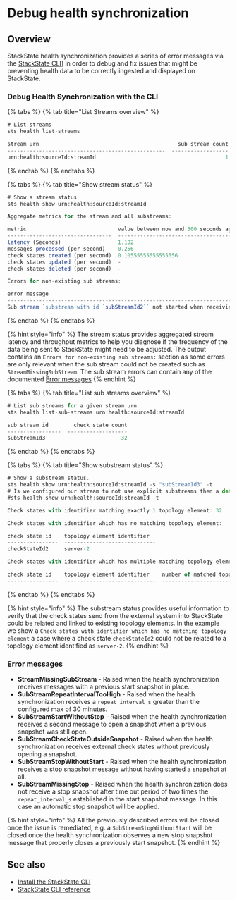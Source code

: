 # Debug health synchronization

## Overview
StackState health synchronization provides a series of error messages via the [StackState CLI](/setup/installation/cli-install.md)] in order to debug and fix issues that might be preventing health data to be correctly ingested and displayed on StackState.

### Debug Health Synchronization with the CLI
{% tabs %}
{% tab title="List Streams overview" %}
```javascript
# List streams
sts health list-streams

stream urn                                            sub stream count
--------------------------------------------------  ------------------
urn:health:sourceId:streamId                                         1
```
{% endtab %}
{% endtabs %}

{% tabs %}
{% tab title="Show stream status" %}
```javascript
# Show a stream status
sts health show urn:health:sourceId:streamId

Aggregate metrics for the stream and all substreams:

metric                             value between now and 300 seconds ago    value between 300 and 600 seconds ago    value between 600 and 900 seconds ago
---------------------------------  ---------------------------------------  ---------------------------------------  ---------------------------------------
latency (Seconds)                  1.102                                    1.102                                    -
messages processed (per second)    0.256                                    0.16                                     -
check states created (per second)  0.10555555555555556                      0.10666666666666667                      -
check states updated (per second)  -                                        -                                        -
check states deleted (per second)  -                                        -                                        -

Errors for non-existing sub streams:

error message                                                                                   error occurrence count
----------------------------------------------------------------------------------------------  ------------------------
Sub stream `substream with id `subStreamId2`` not started when receiving snapshot stop                          6
```
{% endtab %}
{% endtabs %}


{% hint style="info" %}
The stream status provides aggregated stream latency and throughput metrics to help you diagnose if the frequency of the data being sent to StackState might need to be adjusted.
The output contains an `Errors for non-existing sub streams:` section as some errors are only relevant when the sub stream could not be created such as `StreamMissingSubStream`.
The sub stream errors can contain any of the documented [Error messages](debug-health-sync.md#error-messages)
{% endhint %}

{% tabs %}
{% tab title="List sub streams overview" %}
```javascript
# List sub streams for a given stream urn
sts health list-sub-streams urn:health:sourceId:streamId 

sub stream id        check state count
-----------------  -------------------
subStreamId3                        32
```
{% endtab %}
{% endtabs %}

{% tabs %}
{% tab title="Show substream status" %}
```javascript
# Show a substream status.
sts health show urn:health:sourceId:streamId -s "subStreamId3" -t
# Is we configured our stream to not use explicit substreams then a default substream can be reached by omitting the optional substreamId parameter as in: 
#sts health show urn:health:sourceId:streamId -t

Check states with identifier matching exactly 1 topology element: 32

Check states with identifier which has no matching topology element:

check state id    topology element identifier
----------------  -----------------------------
checkStateId2     server-2

Check states with identifier which has multiple matching topology elements:

check state id    topology element identifier    number of matched topology elements
----------------  -----------------------------  -------------------------------------
```
{% endtab %}
{% endtabs %}

{% hint style="info" %}
The substream status provides useful information to verify that the check states send from the external system into StackState could be related and linked to existing topology elements. In the example we show a `Check states with identifier which has no matching topology element` a case where a check state `checkStateId2` could not be related to a topology element identified as `server-2`.
{% endhint %}


### Error messages
* **StreamMissingSubStream** - Raised when the health synchronization receives messages with a previous start snapshot in place. 
* **SubStreamRepeatIntervalTooHigh** - Raised when the health synchronization receives a `repeat_interval_s` greater than the configured max of 30 minutes.
* **SubStreamStartWithoutStop** - Raised when the health synchronization receives a second message to open a snapshot when a previous snapshot was still open.
* **SubStreamCheckStateOutsideSnapshot** - Raised when the health synchronization receives external check states without previously opening a snapshot.
* **SubStreamStopWithoutStart** - Raised when the health synchronization receives a stop snapshot message without having started a snapshot at all.
* **SubStreamMissingStop** - Raised when the health synchronization does not receive a stop snapshot after time out period of two times the `repeat_interval_s` established in the start snapshot message. In this case an automatic stop snapshot will be applied.

{% hint style="info" %}
All the previously described errors will be closed once the issue is remediated, e.g. a `SubStreamStopWithoutStart` will be closed once the health synchronization observes a new stop snapshot message that properly closes a previously start snapshot.
{% endhint %}


## See also

* [Install the StackState CLI](/setup/installation/cli-install.md)
* [StackState CLI reference](/develop/reference/cli_reference.md)